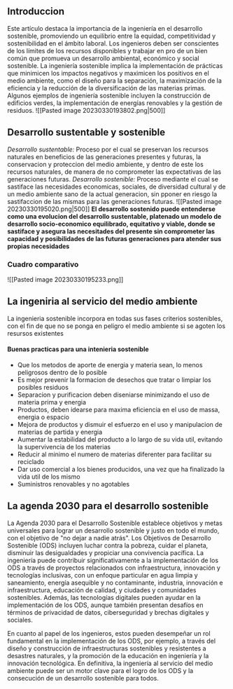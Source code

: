 

## Introduccion 
Este artículo destaca la importancia de la ingeniería en el desarrollo sostenible, promoviendo un equilibrio entre la equidad, competitividad y sostenibilidad en el ámbito laboral. Los ingenieros deben ser conscientes de los límites de los recursos disponibles y trabajar en pro de un bien común que promueva un desarrollo ambiental, económico y social sostenible. La ingeniería sostenible implica la implementación de prácticas que minimicen los impactos negativos y maximicen los positivos en el medio ambiente, como el diseño para la separación, la maximización de la eficiencia y la reducción de la diversificación de las materias primas. Algunos ejemplos de ingeniería sostenible incluyen la construcción de edificios verdes, la implementación de energías renovables y la gestión de residuos.
![[Pasted image 20230330193802.png|500]]


## Desarrollo sustentable y sostenible 
*Desarrollo sustentable:* Proceso por el cual se preservan los recursos naturales en beneficios de las generaciones presentes y futuras, la conservacion y proteccion del medio ambiente, y dentro de este los recursos naturales, de manera de no comprometer las expectativas de las generaciones futuras.
*Desarrollo sostenible:* Proceso mediante el cual se sastiface las necesidades economicas, sociales, de diversidad cultural y de un medio ambiente sano de la actual generacion, sin pponer en riesgo la sastifaccion de las mismas para las generaciones futuras.
![[Pasted image 20230330195020.png|500]]
**El desarrollo sostenido puede entenderse como una evolucion del desarrollo sustentable, platenado un modelo de desarrollo socio-economico equilibrado, equitativo y viable, donde se sastiface y asegura las necesitades del presente sin comprometer las capacidad y posibilidades de las futuras generaciones para atender sus propias necesidades**
### Cuadro comparativo
![[Pasted image 20230330195233.png]]
<!--ID: 1683750725205-->





## La ingeniria al servicio del medio ambiente  
La ingenieria sostenible incorpora en todas sus fases criterios sostenibles, con el fin de que no se ponga en peligro el medio ambiente si se agoten los resursos existentes
#### Buenas practicas para una intenieria sostenible
- Que los metodos de aporte de energia y materia sean, lo menos peligrosos dentro de lo posible
- Es mejor prevenir la formacion de desechos que tratar o limpiar los posibles residuos
- Separacion y purificacion deben diseniarse minimizando el uso de materia prima y energia
- Productos, deben idearse para maxima eficiencia en el uso de massa, energia o espacio
- Mejora de productos y dismuir el esfuerzo en el uso y manipulacion de materias de partida y energia
- Aumentar la estabilidad del producto a lo largo de su vida util, evitando la supervivencia de los materias
- Reducir al minimo el numero de materias diferenter para facilitar su reciclado
- Dar uso comercial a los bienes producidos, una vez que ha finalizado la vida util de los mismo
- Suministros renovables y no agotables




## La agenda 2030 para el desarrollo sostenible  
La Agenda 2030 para el Desarrollo Sostenible establece objetivos y metas universales para lograr un desarrollo sostenible y justo en todo el mundo, con el objetivo de "no dejar a nadie atrás". Los Objetivos de Desarrollo Sostenible (ODS) incluyen luchar contra la pobreza, cuidar el planeta, disminuir las desigualdades y propiciar una convivencia pacífica. La ingeniería puede contribuir significativamente a la implementación de los ODS a través de proyectos relacionados con infraestructura, innovación y tecnologías inclusivas, con un enfoque particular en agua limpia y saneamiento, energía asequible y no contaminante, industria, innovación e infraestructura, educación de calidad, y ciudades y comunidades sostenibles. Además, las tecnologías digitales pueden ayudar en la implementación de los ODS, aunque también presentan desafíos en términos de privacidad de datos, ciberseguridad y brechas digitales y sociales.



En cuanto al papel de los ingenieros, estos pueden desempeñar un rol fundamental en la implementación de los ODS, por ejemplo, a través del diseño y construcción de infraestructuras sostenibles y resistentes a desastres naturales, y la promoción de la educación en ingeniería y la innovación tecnológica. En definitiva, la ingeniería al servicio del medio ambiente puede ser un motor clave para el logro de los ODS y la consecución de un desarrollo sostenible para todos.